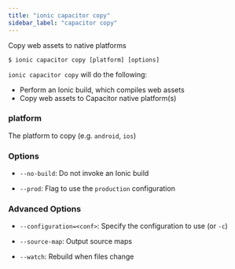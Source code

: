 ```yaml
---
title: "ionic capacitor copy"
sidebar_label: "capacitor copy"
---
```

<head>
  <title>Ionic Capacitor Copy - Options to Copy and Compile Web Assets</title>
  <meta name="description" content="Perform an Ionic build, which compiles web assets and copies web assets to Capacitor native platform(s), with Ionic Capacitor Copy. Read to learn about options." />
</head>



Copy web assets to native platforms

```shell
$ ionic capacitor copy [platform] [options]
```

`ionic capacitor copy` will do the following:
- Perform an Ionic build, which compiles web assets
- Copy web assets to Capacitor native platform(s)

### platform
The platform to copy (e.g. `android`, `ios`)




### Options

 - `--no-build`: Do not invoke an Ionic build 
      
 - `--prod`: Flag to use the `production` configuration 
      


### Advanced Options

 - `--configuration=<conf>`: Specify the configuration to use (or `-c`)
      
 - `--source-map`: Output source maps 
      
 - `--watch`: Rebuild when files change 
      
